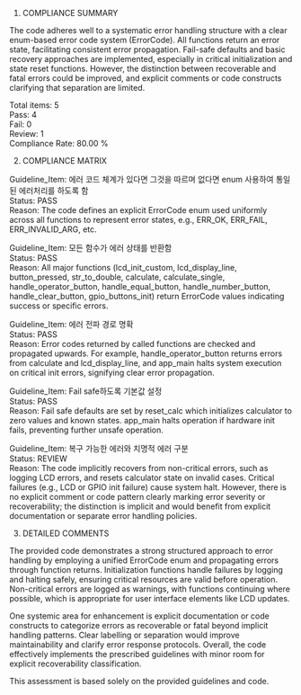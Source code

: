 1) COMPLIANCE SUMMARY

The code adheres well to a systematic error handling structure with a clear enum-based error code system (ErrorCode). All functions return an error state, facilitating consistent error propagation. Fail-safe defaults and basic recovery approaches are implemented, especially in critical initialization and state reset functions. However, the distinction between recoverable and fatal errors could be improved, and explicit comments or code constructs clarifying that separation are limited.

Total items: 5  
Pass: 4  
Fail: 0  
Review: 1  
Compliance Rate: 80.00 %

2) COMPLIANCE MATRIX

Guideline_Item: 에러 코드 체계가 있다면 그것을 따르며 없다면 enum 사용하여 통일된 에러처리를 하도록 함  
Status: PASS  
Reason: The code defines an explicit ErrorCode enum used uniformly across all functions to represent error states, e.g., ERR_OK, ERR_FAIL, ERR_INVALID_ARG, etc.

Guideline_Item: 모든 함수가 에러 상태를 반환함  
Status: PASS  
Reason: All major functions (lcd_init_custom, lcd_display_line, button_pressed, str_to_double, calculate, calculate_single, handle_operator_button, handle_equal_button, handle_number_button, handle_clear_button, gpio_buttons_init) return ErrorCode values indicating success or specific errors.

Guideline_Item: 에러 전파 경로 명확  
Status: PASS  
Reason: Error codes returned by called functions are checked and propagated upwards. For example, handle_operator_button returns errors from calculate and lcd_display_line, and app_main halts system execution on critical init errors, signifying clear error propagation.

Guideline_Item: Fail safe하도록 기본값 설정  
Status: PASS  
Reason: Fail safe defaults are set by reset_calc which initializes calculator to zero values and known states. app_main halts operation if hardware init fails, preventing further unsafe operation.

Guideline_Item: 복구 가능한 에러와 치명적 에러 구분  
Status: REVIEW  
Reason: The code implicitly recovers from non-critical errors, such as logging LCD errors, and resets calculator state on invalid cases. Critical failures (e.g., LCD or GPIO init failure) cause system halt. However, there is no explicit comment or code pattern clearly marking error severity or recoverability; the distinction is implicit and would benefit from explicit documentation or separate error handling policies.

3) DETAILED COMMENTS

The provided code demonstrates a strong structured approach to error handling by employing a unified ErrorCode enum and propagating errors through function returns. Initialization functions handle failures by logging and halting safely, ensuring critical resources are valid before operation. Non-critical errors are logged as warnings, with functions continuing where possible, which is appropriate for user interface elements like LCD updates.

One systemic area for enhancement is explicit documentation or code constructs to categorize errors as recoverable or fatal beyond implicit handling patterns. Clear labelling or separation would improve maintainability and clarify error response protocols. Overall, the code effectively implements the prescribed guidelines with minor room for explicit recoverability classification.

This assessment is based solely on the provided guidelines and code.